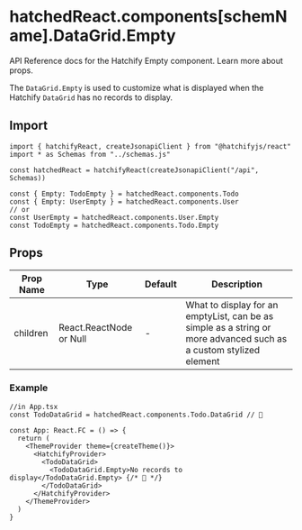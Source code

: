 # hatchedReact.components[schemName].DataGrid.Empty

API Reference docs for the Hatchify Empty component. Learn more about props.

The `DataGrid.Empty` is used to customize what is displayed when the Hatchify `DataGrid` has no records to display.

## Import

```tsx
import { hatchifyReact, createJsonapiClient } from "@hatchifyjs/react"
import * as Schemas from "../schemas.js"

const hatchedReact = hatchifyReact(createJsonapiClient("/api", Schemas))

const { Empty: TodoEmpty } = hatchedReact.components.Todo
const { Empty: UserEmpty } = hatchedReact.components.User
// or
const UserEmpty = hatchedReact.components.User.Empty
const TodoEmpty = hatchedReact.components.Todo.Empty
```

## Props

| Prop Name | Type                    | Default | Description                                                                                                       |
| --------- | ----------------------- | ------- | ----------------------------------------------------------------------------------------------------------------- |
| children  | React.ReactNode or Null | -       | What to display for an emptyList, can be as simple as a string or more advanced such as a custom stylized element |

### Example

```tsx
//in App.tsx
const TodoDataGrid = hatchedReact.components.Todo.DataGrid // 👀

const App: React.FC = () => {
  return (
    <ThemeProvider theme={createTheme()}>
      <HatchifyProvider>
        <TodoDataGrid>
          <TodoDataGrid.Empty>No records to display</TodoDataGrid.Empty> {/* 👀 */}
        </TodoDataGrid>
      </HatchifyProvider>
    </ThemeProvider>
  )
}
```
